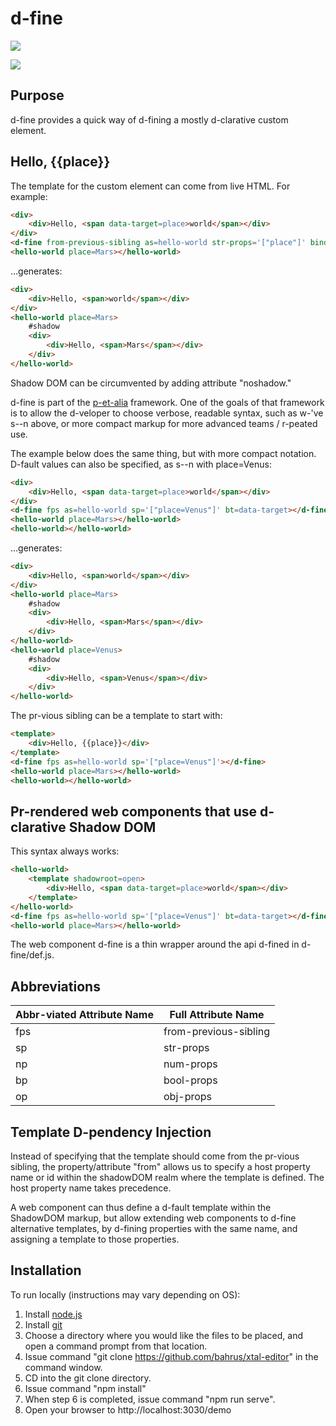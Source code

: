# d-fine

<a href="https://nodei.co/npm/d-fine/"><img src="https://nodei.co/npm/d-fine.png"></a>

<img src="https://badgen.net/bundlephobia/minzip/d-fine">

## Purpose

d-fine provides a quick way of d-fining a mostly d-clarative custom element.

## Hello, {{place}}

The template for the custom element can come from live HTML.  For example:

```html
<div>
    <div>Hello, <span data-target=place>world</span></div>
</div>
<d-fine from-previous-sibling as=hello-world str-props='["place"]' bind-to=data-target></d-fine>
<hello-world place=Mars></hello-world>
```

...generates:

```html
<div>
    <div>Hello, <span>world</span></div>
</div>
<hello-world place=Mars>
    #shadow
    <div>
        <div>Hello, <span>Mars</span></div>
    </div>
</hello-world>
```

Shadow DOM can be circumvented by adding attribute "noshadow."

d-fine is part of the [p-et-alia](https://github.com/bahrus/p-et-alia) framework.  One of the goals of that framework is to allow the d-veloper to choose verbose, readable syntax, such as w-'ve s--n above, or more compact markup for more advanced teams / r-peated use.

The example below does the same thing, but with more compact notation.  D-fault values can also be specified, as s--n with place=Venus:

```html
<div>
    <div>Hello, <span data-target=place>world</span></div>
</div>
<d-fine fps as=hello-world sp='["place=Venus"]' bt=data-target></d-fine>
<hello-world place=Mars></hello-world>
<hello-world></hello-world>
```


...generates:

```html
<div>
    <div>Hello, <span>world</span></div>
</div>
<hello-world place=Mars>
    #shadow
    <div>
        <div>Hello, <span>Mars</span></div>
    </div>
</hello-world>
<hello-world place=Venus>
    #shadow
    <div>
        <div>Hello, <span>Venus</span></div>
    </div>
</hello-world>
```

The pr-vious sibling can be a template to start with:

```html
<template>
    <div>Hello, {{place}}</div>
</template>
<d-fine fps as=hello-world sp='["place=Venus"]'></d-fine>
<hello-world place=Mars></hello-world>
<hello-world></hello-world>
```

## Pr-rendered web components that use d-clarative Shadow DOM

This syntax always works:

```html
<hello-world>
    <template shadowroot=open>
        <div>Hello, <span data-target=place>world</span></div>
    </template>
</hello-world>
<d-fine fps as=hello-world sp='["place=Venus"]' bt=data-target></d-fine>
<hello-world place=Mars></hello-world>
```

The web component d-fine is a thin wrapper around the api d-fined in d-fine/def.js.

## Abbreviations

<table>
    <thead>
        <tr>
            <th>Abbr-viated Attribute Name</th>
            <th>Full Attribute Name</th>
        </tr>
    </thead>
    <tbody>
    <tr>
        <td>fps</td>
        <td>from-previous-sibling</td>
    </tr>
    <tr>
        <td>sp</td>
        <td>str-props</td>
    </tr>
    <tr>
        <td>np</td>
        <td>num-props</td>
    </tr>
    <tr>
        <td>bp</td>
        <td>bool-props</td>
    </tr>
    <tr>
        <td>op</td>
        <td>obj-props</td>
    </tr>
    </tbody>
</table>

## Template D-pendency Injection

Instead of specifying that the template should come from the pr-vious sibling, the property/attribute "from" allows us to specify a host property name or id within the shadowDOM realm where the template is defined.  The host property name takes precedence.

A web component can thus define a d-fault template within the ShadowDOM markup, but allow extending web components to d-fine alternative templates, by d-fining properties with the same name, and assigning a template to those properties.

## Installation

To run locally (instructions may vary depending on OS):

1.  Install [node.js](https://nodejs.org/)
2.  Install [git](https://git-scm.com/book/en/v2/Getting-Started-Installing-Git)
3.  Choose a directory where you would like the files to be placed, and open a command prompt from that location.
4.  Issue command "git clone https://github.com/bahrus/xtal-editor" in the command window.
5.  CD into the git clone directory.
6.  Issue command "npm install"
7.  When step 6 is completed, issue command "npm run serve".
8.  Open your browser to http://localhost:3030/demo




